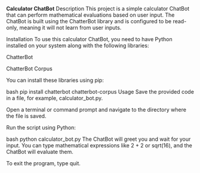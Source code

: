 **Calculator ChatBot**
Description
This project is a simple calculator ChatBot that can perform mathematical evaluations based on user input. The ChatBot is built using the ChatterBot library and is configured to be read-only, meaning it will not learn from user inputs.

Installation
To use this calculator ChatBot, you need to have Python installed on your system along with the following libraries:

ChatterBot

ChatterBot Corpus

You can install these libraries using pip:

bash
pip install chatterbot chatterbot-corpus
Usage
Save the provided code in a file, for example, calculator_bot.py.

Open a terminal or command prompt and navigate to the directory where the file is saved.

Run the script using Python:

bash
python calculator_bot.py
The ChatBot will greet you and wait for your input. You can type mathematical expressions like 2 + 2 or sqrt(16), and the ChatBot will evaluate them.

To exit the program, type quit.
